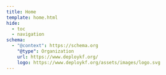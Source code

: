 ```yaml
---
title: Home
template: home.html
hide:
  - toc
  - navigation
schema:
  - "@context": https://schema.org
    "@type": Organization
    url: https://www.deploykf.org/
    logo: https://www.deploykf.org/assets/images/logo.svg
---
```

